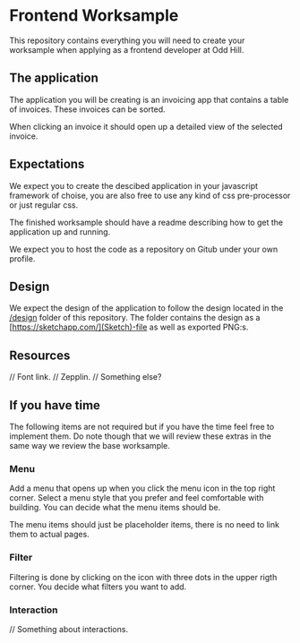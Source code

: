 # Frontend Worksample

This repository contains everything you will need to create your worksample when applying as a frontend developer at Odd Hill.

## The application

The application you will be creating is an invoicing app that contains a table of invoices. These invoices can be sorted.

When clicking an invoice it should open up a detailed view of the selected invoice.

## Expectations

We expect you to create the descibed application in your javascript framework of choise, you are also free to use any kind of css pre-processor or just regular css.

The finished worksample should have a readme describing how to get the application up and running.

We expect you to host the code as a repository on Gitub under your own profile.

## Design

We expect the design of the application to follow the design located in the [/design](design) folder of this repository. The folder contains the design as a [https://sketchapp.com/](Sketch)-file as well as exported PNG:s.

## Resources

// Font link.
// Zepplin.
// Something else?

## If you have time

The following items are not required but if you have the time feel free to implement them. Do note though that we will review these extras in the same way we review the base worksample.

### Menu

Add a menu that opens up when you click the menu icon in the top right corner. Select a menu style that you prefer and feel comfortable with building. You can decide what the menu items should be.

The menu items should just be placeholder items, there is no need to link them to actual pages.

### Filter

Filtering is done by clicking on the icon with three dots in the upper rigth corner. You decide what filters you want to add.

### Interaction

// Something about interactions.

